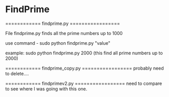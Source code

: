 # FindPrime

============ findprime.py =================

File findprime.py finds all the prime numbers up to 1000 

use command - sudo python findprime.py "value"

example: sudo python findprime.py 2000 (this find all prime numbers up to 2000)

============ findprime_copy.py =================
probably need to delete....

============ findprimev2.py =================
need to compare to see where I was going with this one.
